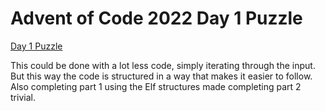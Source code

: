 # Advent of Code 2022 Day 1 Puzzle

 [Day 1 Puzzle](https://adventofcode.com/2022/day/1)

This could be done with a lot less code, simply iterating through the input. But this way the code is structured in a way that makes it easier to follow. Also completing part 1 using the Elf structures made completing part 2 trivial.
